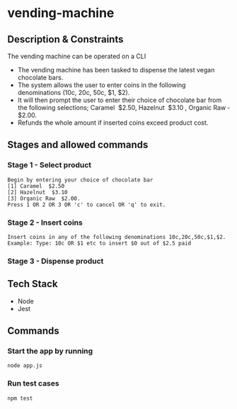 # vending-machine

## Description & Constraints 
The vending machine can be operated on a CLI
- The vending machine has been tasked to dispense the latest vegan chocolate bars. 
- The system allows the user to enter coins in the following denominations (10c, 20c, 50c, $1, $2). 
- It will then prompt the user to enter their choice of chocolate bar from the following selections; Caramel ­ $2.50, Hazelnut ­ $3.10 , Organic Raw ­ $2.00.
- Refunds the whole amount if inserted coins exceed product cost.

## Stages and allowed commands
### Stage 1 - Select product
```
Begin by entering your choice of chocolate bar 
[1] Caramel ­ $2.50 
[2] Hazelnut ­ $3.10 
[3] Organic Raw ­ $2.00. 
Press 1 OR 2 OR 3 OR 'c' to cancel OR 'q' to exit.
```
### Stage 2 - Insert coins
```
Insert coins in any of the following denominations 10c,20c,50c,$1,$2. Example: Type: 10c OR $1 etc to insert $0 out of $2.5 paid
```
### Stage 3 - Dispense product

## Tech Stack
- Node
- Jest

## Commands
### Start the app by running
`node app.js`

### Run test cases
`npm test`